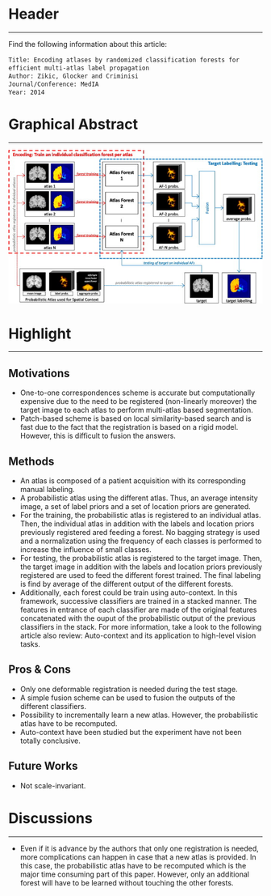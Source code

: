 # Header

---------------------------

Find the following information about this article:

    Title: Encoding atlases by randomized classification forests for efficient multi-atlas label propagation
    Author: Zikic, Glocker and Criminisi
    Journal/Conference: MedIA
    Year: 2014

# Graphical Abstract

---------------------------

![missing image](graphical-abstract.jpg)

# Highlight

---------------------------

## Motivations

- One-to-one correspondences scheme is accurate but computationally expensive due to the need to be registered (non-linearly moreover) the target image to each atlas to perform multi-atlas based segmentation.
- Patch-based scheme is based on local similarity-based search and is fast due to the fact that the registration is based on a rigid model. However, this is difficult to fusion the answers.  

## Methods

- An atlas is composed of a patient acquisition with its corresponding manual labeling.
- A probabilistic atlas using the different atlas. Thus, an average intensity image, a set of label priors  and a set of location priors are generated.
- For the training, the probabilistic atlas is registered to an individual atlas. Then, the individual atlas in addition with the labels and location priors previously registered ared feeding a forest. No bagging strategy is used and a normalization using the frequency of each classes is performed to increase the influence of small classes.
- For testing, the probabilistic atlas is registered to the target image. Then, the target image in addition with the labels and location priors previously registered are used to feed the different forest trained. The final labeling is find by average of the different output of the different forests.
- Additionally, each forest could be train using auto-context. In this framework, successive classifiers are trained in a stacked manner. The features in entrance of each classifier are made of the original features concatenated with the ouput of the probabilistic output of the previous classifiers in the stack. For more information, take a look to the following article also review: Auto-context and its application to high-level vision tasks.

## Pros & Cons

- Only one deformable registration is needed during the test stage.
- A simple fusion scheme can be used to fusion the outputs of the different classifiers.
- Possibility to incrementally learn a new atlas. However, the probabilistic atlas have to be recomputed.
- Auto-context have been studied but the experiment have not been totally conclusive.

## Future Works 

- Not scale-invariant. 

# Discussions

---------------------------

- Even if it is advance by the authors that only one registration is needed, more complications can happen in case that a new atlas is provided. In this case, the probabilistic atlas have to be recomputed which is the major time consuming part of this paper. However, only an additional forest will have to be learned without touching the other forests.